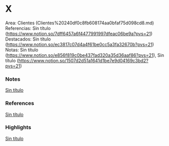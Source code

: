 # X

Area: Clientes (Clientes%20240df0c8fb608174aa0bfaf75d098cd8.md)
Referencias: Sin título (https://www.notion.so/7dff6457a6f4477991997dfeac06be9a?pvs=21)
Destacados: Sin título (https://www.notion.so/ec3817c07d4a4f61be0cc5a3fa32670b?pvs=21)
Notas: Sin título (https://www.notion.so/e856f819c0be437fad320a35d36aaf86?pvs=21), Sin título (https://www.notion.so/1507d2d51a1641d1be7e9d04169c3bd2?pvs=21)

### Notes

[Sin título](Sin%20ti%CC%81tulo%20240df0c8fb608188807bd1429ab4ad9d.csv)

### References

[Sin título](Sin%20ti%CC%81tulo%20240df0c8fb60811286addd674ffb0c99.csv)

### Highlights

[Sin título](Sin%20ti%CC%81tulo%20240df0c8fb608161af02c60a2f622afd.csv)